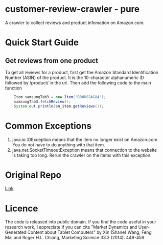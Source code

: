 customer-review-crawler - pure
===============================

A crawler to collect reviews and product infomation on Amazon.com.

# Quick Start Guide


## Get reviews from one product
To get all reviews for a product, first get the Amazon Standard Identification Number (ASIN) of the product. It is the 10-character alphanumeric ID followed by /product/ in the url.
Then add the following code to the main function
```java
	Item samsungTab3 = new Item("B00D02AGU4");
	samsungTab3.fetchReview();
	System.out.println(an_item.getReviews());
```

# Common Exceptions
1. java.io.IOException means that the item no longer exist on Amazon.com. You do not have to do anything with that item.
2. java.net.SocketTimeoutException means that connection to the website is taking too long. Rerun the crawler on the items with this exception.

# Original Repo

[Link](https://github.com/maifeng/customer-review-crawler)

# Licence
The code is released into public domain. If you find the code useful in your research work, I appreciate if you can cite
"Market Dynamics and User-Generated Content about Tablet Computers" by Xin (Shane) Wang, Feng Mai and Roger H.L. Chiang, Marketing Science 33.3 (2014): 449-458

